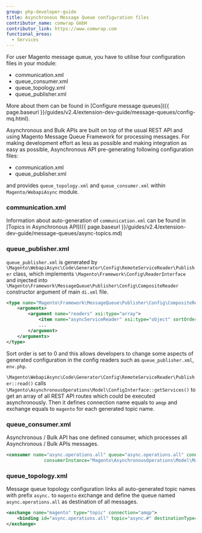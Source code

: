 ```yaml
---
group: php-developer-guide
title: Asynchronous Message Queue configuration files
contributor_name: comwrap GmbH
contributor_link: https://www.comwrap.com
functional_areas:
  - Services
---
```


For user Magento message queue, you have to utilise four configuration files in your module:

*  communication.xml
*  queue_consumer.xml
*  queue_topology.xml
*  queue_publisher.xml

More about them can be found in [Configure message queues]({{ page.baseurl }}/guides/v2.4/extension-dev-guide/message-queues/config-mq.html).

Asynchronous and Bulk APIs are built on top of the usual REST API and using Magento Message Queue Framework for processing messages. For making development effort as less as possible and making integration as easy as possible, Asynchronous API pre-generating following configuration files: 

*  communication.xml
*  queue_publisher.xml

and provides `queue_topology.xml` and `queue_consumer.xml` within `Magento/WebapiAsync` module.

### communication.xml

Information about auto-generation of `communication.xml` can be found in [Topics in Asynchronous API]({{ page.baseurl }}/guides/v2.4/extension-dev-guide/message-queues/async-topics.md)

### queue_publisher.xml

`queue_publisher.xml` is generated by `\Magento\WebapiAsync\Code\Generator\Config\RemoteServiceReader\Publisher` class, which implements `\Magento\Framework\Config\ReaderInterface` and injected into `\Magento\Framework\MessageQueue\Publisher\Config\CompositeReader` constructor argument of main `di.xml` file.

```xml
<type name="Magento\Framework\MessageQueue\Publisher\Config\CompositeReader">
    <arguments>
        <argument name="readers" xsi:type="array">
            <item name="asyncServiceReader" xsi:type="object" sortOrder="0">Magento\WebapiAsync\Code\Generator\Config\RemoteServiceReader\Publisher</item>
            ...
        </argument>
    </arguments>
</type>
```

Sort order is set to 0 and this allows developers to change some aspects of generated configuration in the config readers such as `queue_publisher.xml`, `env.php`.

`\Magento\WebapiAsync\Code\Generator\Config\RemoteServiceReader\Publisher::read()` calls `\Magento\AsynchronousOperations\Model\ConfigInterface::getServices()` to get an array of all REST API routes which could be executed asynchronously. Then it defines connection name equals to `amqp` and exchange equals to `magento` for each generated topic name.

### queue_consumer.xml

Asynchronous / Bulk API has one defined consumer, which processes all Asynchronous / Bulk APIs messages.

```xml
<consumer name="async.operations.all" queue="async.operations.all" connection="amqp"
              consumerInstance="Magento\AsynchronousOperations\Model\MassConsumer"/>
```

### queue_topology.xml

Message queue topology configuration links all auto-generated topic names with prefix `async.` to `magento` exchange and define the queue named `async.operations.all` as destination of all messages.

```xml
<exchange name="magento" type="topic" connection="amqp">
	<binding id="async.operations.all" topic="async.#" destinationType="queue" destination="async.operations.all"/>
</exchange>
```
